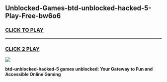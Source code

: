
## Unblocked-Games-btd-unblocked-hacked-5-Play-Free-bw6o6
<h3>
<a href="https://premium76.site?title=btd-unblocked-hacked-5&ref=23A">CLICK TO PLAY</a></h3>
<hr>

<h3>
<a href="https://premium76.site?title=btd-unblocked-hacked-5&ref=23A">CLICK 2 PLAY</a>
  
</h3>

<a href="https://premium76.site?title=btd-unblocked-hacked-5&ref=23A"><img src="https://clearcache.store/games.png"></a>


**btd-unblocked-hacked-5 games unblocked: Your Gateway to Fun and Accessible Online Gaming**
